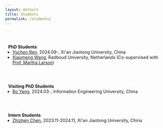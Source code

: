```yaml
---
layout: default
title: Students
permalink: /students/
---
```


<h1 id="services"></h1>

<!--   <h2 style="margin: 60px 0px 10px;">Services</h2> -->

<h4 style="margin:60px 10px 0;">PhD Students</h4>
<ul style="margin:0 0 5px;">
  <li><a href="https://github.com/RYC-98">Yuchen Ren</a>, 2024.09-, Xi'an Jiaotong University, China</li>
  <li><a href="https://scholar.google.com/citations?user=dV15IwIAAAAJ">Xiaomeng Wang</a>, Radboud University, Netherlands (Co-supervised with <a href="https://www.ru.nl/en/people/larson-m">Prof. Martha Larson</a>)</li>
</ul>

<h4 style="margin:60px 10px 0;">Visiting PhD Students</h4>
<ul style="margin:0 0 5px;">
  <li><a href="https://github.com/yangbo93">Bo Yang</a>, 2024.03-,  Information Engineering University, China</li>
</ul>

<h4 style="margin:60px 10px 0;">Intern Students</h4>
<ul style="margin:0 0 5px;">
  <li><a href="https://zhizhen-chen.top/">Zhizhen Chen</a>, 2023.11-2024.11, Xi'an Jiaotong University, China</li>
</ul>
